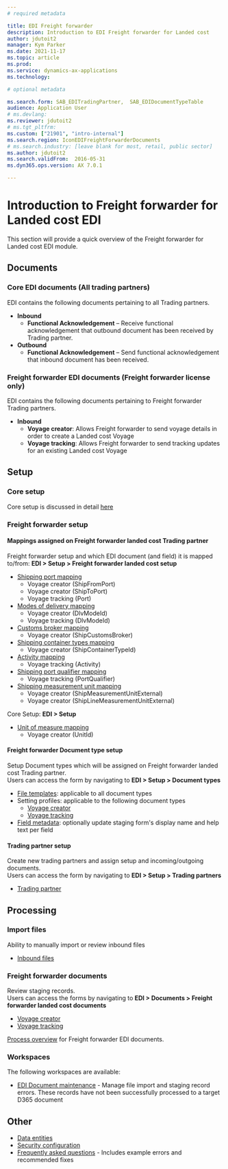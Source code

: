 ```yaml
---
# required metadata

title: EDI Freight forwarder
description: Introduction to EDI Freight forwarder for Landed cost
author: jdutoit2
manager: Kym Parker
ms.date: 2021-11-17
ms.topic: article
ms.prod: 
ms.service: dynamics-ax-applications
ms.technology: 

# optional metadata

ms.search.form: SAB_EDITradingPartner,  SAB_EDIDocumentTypeTable
audience: Application User
# ms.devlang:
ms.reviewer: jdutoit2
# ms.tgt_pltfrm:
ms.custom: ["21901", "intro-internal"]
ms.search.region: IconEDIFreightForwarderDocuments
# ms.search.industry: [leave blank for most, retail, public sector]
ms.author: jdutoit2
ms.search.validFrom:  2016-05-31
ms.dyn365.ops.version: AX 7.0.1

---
```


# Introduction to Freight forwarder for Landed cost EDI
This section will provide a quick overview of the Freight forwarder for Landed cost EDI module.

## Documents
### Core EDI documents (All trading partners)

EDI contains the following documents pertaining to all Trading partners.
- **Inbound**
	- **Functional Acknowledgement** – Receive functional acknowledgement that outbound document has been received by Trading partner.
- **Outbound**
	- **Functional Acknowledgement** – Send functional acknowledgement that inbound document has been received.

### Freight forwarder EDI documents (Freight forwarder license only)

EDI contains the following documents pertaining to Freight forwarder Trading partners.
- **Inbound** 
	- **Voyage creator**: Allows Freight forwarder to send voyage details in order to create a Landed cost Voyage
	- **Voyage tracking**: Allows Freight forwarder to send tracking updates for an existing Landed cost Voyage

## Setup
### Core setup
Core setup is discussed in detail [here](../../CORE/Introduction/Introduction.md#setup)

### Freight forwarder setup

#### Mappings assigned on Freight forwarder landed cost Trading partner
Freight forwarder setup and which EDI document (and field) it is mapped to/from: **EDI > Setup > Freight forwarder landed cost setup** <br>
- [Shipping port mapping](../SETUP/FF-SETUP/Shipping-port-mapping.md)
	- Voyage creator (ShipFromPort)
	- Voyage creator (ShipToPort)
	- Voyage tracking (Port)
- [Modes of delivery mapping](../SETUP/FF-SETUP/Modes-of-delivery-mapping.md)
	- Voyage creator (DlvModeId)
	- Voyage tracking (DlvModeId)
- [Customs broker mapping](../SETUP/FF-SETUP/Customs-broker-mapping.md)
	- Voyage creator (ShipCustomsBroker)
- [Shipping container types mapping](../SETUP/FF-SETUP/Shipping-container-types-mapping.md)
	- Voyage creator (ShipContainerTypeId) 
- [Activity mapping](../SETUP/FF-SETUP/Activity-mapping.md)
	- Voyage tracking (Activity) 
- [Shipping port qualifier mapping](../SETUP/FF-SETUP/Shipping-port-qualifier-mapping.md)
	- Voyage tracking (PortQualifier)
- [Shipping measurement unit mapping](../SETUP/FF-SETUP/Shipping-measurement-unit-mapping.md)
	- Voyage creator (ShipMeasurementUnitExternal) 
	- Voyage creator (ShipLineMeasurementUnitExternal)

Core Setup: **EDI > Setup** <br>
- [Unit of measure mapping](../../CORE/Setup/UOM-mapping.md)
	- Voyage creator (UnitId)

#### Freight forwarder Document type setup
Setup Document types which will be assigned on Freight forwarder landed cost Trading partner. <br>
Users can access the form by navigating to **EDI > Setup > Document types**

- [File templates](../../CORE/Setup/DocumentTypes/File-templates.md): applicable to all document types
- Setting profiles: applicable to the following document types
    - [Voyage creator](../SETUP/SETTING-PROFILES/Voyage-creator.md)
    - [Voyage tracking](../SETUP/SETTING-PROFILES/Voyage-tracking.md)
- [Field metadata](../../CORE/Setup/DocumentTypes/Field-metadata.md): optionally update staging form's display name and help text per field

#### Trading partner setup
Create new trading partners and assign setup and incoming/outgoing documents. <br>
Users can access the form by navigating to **EDI > Setup > Trading partners**
- [Trading partner](../SETUP/Trading-partner.md)

## Processing

### Import files
Ability to manually import or review inbound files
- [Inbound files](../../CORE/Managing-files/Inbound-files.md)

### Freight forwarder documents
Review staging records. <br>
Users can access the forms by navigating to **EDI > Documents > Freight forwarder landed cost documents**
- [Voyage creator](../DOCUMENTS/Voyage-creator.md)
- [Voyage tracking](../DOCUMENTS/Voyage-tracking.md)

[Process overview](Process-overview.md) for Freight forwarder EDI documents.

### Workspaces
The following workspaces are available:
- [EDI Document maintenance](../../CORE/Workspaces/EDI-Document-maintenance-workspace.md) - Manage file import and staging record errors. These records have not been successfully processed to a target D365 document

## Other
- [Data entities](../OTHER/Data-entities.md)
- [Security configuration](../OTHER/Security-configuration.md)
- [Frequently asked questions](FAQ.md) - Includes example errors and recommended fixes
